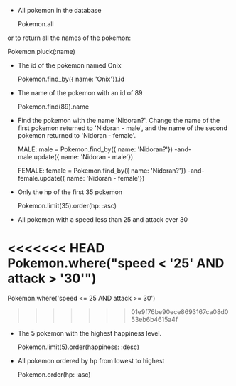 - All pokemon in the database

  Pokemon.all

or to return all the names of the pokemon:

  Pokemon.pluck(:name)

- The id of the pokemon named Onix

  Pokemon.find_by({ name: 'Onix'}).id

- The name of the pokemon with an id of 89

  Pokemon.find(89).name

- Find the pokemon with the name 'Nidoran?'. Change the name of the
    first pokemon returned to 'Nidoran - male', and the name of the
    second pokemon returned to 'Nidoran - female'.

  MALE:
  male = Pokemon.find_by({ name: 'Nidoran?'})
  -and-
  male.update({ name: 'Nidoran - male'})  

  FEMALE:
  female = Pokemon.find_by({ name: 'Nidoran?'})
  -and-
  female.update({ name: 'Nidoran - female'})


- Only the hp of the first 35 pokemon

  Pokemon.limit(35).order(hp: :asc)

- All pokemon with a speed less than 25 and attack over 30

<<<<<<< HEAD
  Pokemon.where("speed < '25' AND attack > '30'")
=======
  Pokemon.where('speed <= 25 AND attack >= 30')
>>>>>>> 01e9f76be90ece8693167ca08d053eb6b4615a4f

- The 5 pokemon with the highest happiness level.

  Pokemon.limit(5).order(happiness: :desc)

- All pokemon ordered by hp from lowest to highest

  Pokemon.order(hp: :asc)
